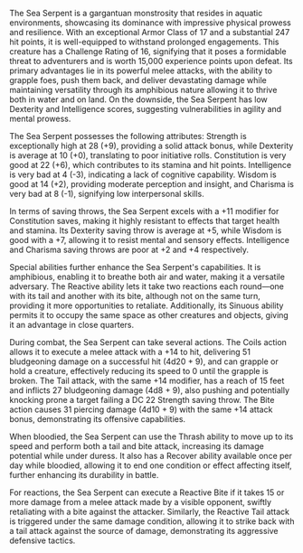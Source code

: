 The Sea Serpent is a gargantuan monstrosity that resides in aquatic environments, showcasing its dominance with impressive physical prowess and resilience. With an exceptional Armor Class of 17 and a substantial 247 hit points, it is well-equipped to withstand prolonged engagements. This creature has a Challenge Rating of 16, signifying that it poses a formidable threat to adventurers and is worth 15,000 experience points upon defeat. Its primary advantages lie in its powerful melee attacks, with the ability to grapple foes, push them back, and deliver devastating damage while maintaining versatility through its amphibious nature allowing it to thrive both in water and on land. On the downside, the Sea Serpent has low Dexterity and Intelligence scores, suggesting vulnerabilities in agility and mental prowess.

The Sea Serpent possesses the following attributes: Strength is exceptionally high at 28 (+9), providing a solid attack bonus, while Dexterity is average at 10 (+0), translating to poor initiative rolls. Constitution is very good at 22 (+6), which contributes to its stamina and hit points. Intelligence is very bad at 4 (-3), indicating a lack of cognitive capability. Wisdom is good at 14 (+2), providing moderate perception and insight, and Charisma is very bad at 8 (-1), signifying low interpersonal skills.

In terms of saving throws, the Sea Serpent excels with a +11 modifier for Constitution saves, making it highly resistant to effects that target health and stamina. Its Dexterity saving throw is average at +5, while Wisdom is good with a +7, allowing it to resist mental and sensory effects. Intelligence and Charisma saving throws are poor at +2 and +4 respectively.

Special abilities further enhance the Sea Serpent's capabilities. It is amphibious, enabling it to breathe both air and water, making it a versatile adversary. The Reactive ability lets it take two reactions each round—one with its tail and another with its bite, although not on the same turn, providing it more opportunities to retaliate. Additionally, its Sinuous ability permits it to occupy the same space as other creatures and objects, giving it an advantage in close quarters.

During combat, the Sea Serpent can take several actions. The Coils action allows it to execute a melee attack with a +14 to hit, delivering 51 bludgeoning damage on a successful hit (4d20 + 9), and can grapple or hold a creature, effectively reducing its speed to 0 until the grapple is broken. The Tail attack, with the same +14 modifier, has a reach of 15 feet and inflicts 27 bludgeoning damage (4d8 + 9), also pushing and potentially knocking prone a target failing a DC 22 Strength saving throw. The Bite action causes 31 piercing damage (4d10 + 9) with the same +14 attack bonus, demonstrating its offensive capabilities.

When bloodied, the Sea Serpent can use the Thrash ability to move up to its speed and perform both a tail and bite attack, increasing its damage potential while under duress. It also has a Recover ability available once per day while bloodied, allowing it to end one condition or effect affecting itself, further enhancing its durability in battle.

For reactions, the Sea Serpent can execute a Reactive Bite if it takes 15 or more damage from a melee attack made by a visible opponent, swiftly retaliating with a bite against the attacker. Similarly, the Reactive Tail attack is triggered under the same damage condition, allowing it to strike back with a tail attack against the source of damage, demonstrating its aggressive defensive tactics.